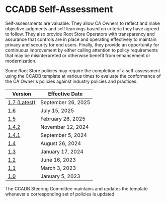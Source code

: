 # CCADB Self-Assessment

Self-assessments are valuable. They allow CA Owners to reflect and make objective judgments and self learnings based on criteria they have agreed to follow. They also provide Root Store Operators with transparency and assurance that controls are in place and operating effectively to maintain privacy and security for end users. Finally, they provide an opportunity for continuous improvement by either calling attention to policy requirements that may be misinterpreted or otherwise benefit from enhancement or modernization.

Some Root Store policies may require the completion of a self-assessment using the CCADB template at various times to evaluate the conformance of the CA Owner's policies against industry policies and practices. 

|Version|Effective Date|
|-|-|
|[1.7 (Latest)](https://docs.google.com/spreadsheets/d/1RYNSBtlWwy3-qMyPa3ldUoLBccBTLyEpH8huF8vjMpg/edit?usp=sharing)|September 26, 2025|
|[1.6](https://docs.google.com/spreadsheets/d/1SM8I0tgpCaNpoZfq2y_w5XlTEH7sMjr2OlGmxnu9kjA/edit?usp=sharing)|July 15, 2025|
|[1.5](https://docs.google.com/spreadsheets/d/1mpfEncXEb9Dqx0qXD3YT7jp7QKcBZkIKdq9O69N6KcM/edit?usp=sharing)|February 26, 2025|
|[1.4.2](https://docs.google.com/spreadsheets/d/1giNu8-CWG3KQZ4rH53F5O0g_2VVAE_SgOiFY5jwbsGY/edit?usp=sharing)|November 12, 2024|
|[1.4.1](https://docs.google.com/spreadsheets/d/1nInlBLAqnhdQWwgyBZrAmCdqDKMm176QPO_Tcr4NvFA/edit?usp=sharing)|September 5, 2024|
|[1.4](https://docs.google.com/spreadsheets/d/1GJXha85NjU33aEP6tGS90a5JG30yyxRJ9t7OO4l3la0/edit?usp=sharing)|August 26, 2024|
|[1.3](https://docs.google.com/spreadsheets/d/1Kx9bwMdEnFG5INBpJJLjP2RAsFYyx055zCRfL6ClkcI/edit?usp=sharing)|January 17, 2024|
|[1.2](https://docs.google.com/spreadsheets/d/157G_jkpT9yHQxtA-Ivqaj5qWFzSy_MDncC7TcQIGeaQ/edit?usp=sharing)|June 16, 2023| 
|[1.1](https://docs.google.com/spreadsheets/d/1bCpWvg2Sfza3qlI1XGQVms0Qo41QrUJWEAnKaKhTjkY/edit?usp=sharing)|March 3, 2023|
|[1.0](https://docs.google.com/spreadsheets/d/1ahHjFP74rgrNJExTd1molihw6UBJ0zAVs12hNGKG56g/edit?usp=sharing)|January 5, 2023|

The CCADB Steering Committee maintains and updates the template whenever a corresponding set of policies is updated.
